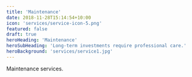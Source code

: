 ```yaml
---
title: 'Maintenance'
date: 2018-11-28T15:14:54+10:00
icon: 'services/service-icon-5.png'
featured: false
draft: true
heroHeading: 'Maintenance'
heroSubHeading: 'Long-term investments require professional care.'
heroBackground: 'services/service1.jpg'
---
```


Maintenance services.